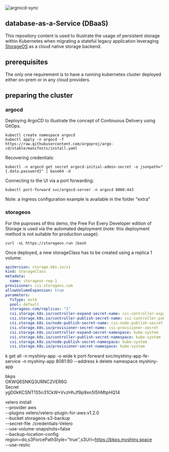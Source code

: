 ![argrocd-sync](https://argocd.doks.myshiny.space/api/badge?name=myshiny-app&revision=true)

## database-as-a-Service (DBaaS)
This repository content is used to illustrate the usage of persistent storage within Kubernetes when migrating a stateful legacy application leveraging [StorageOS](https://storageos.com) as a cloud native storage backend.


## prerequisites 
The only one requirement is to have a running kubernetes cluster deployed either on-prem or in any cloud providers. 

## preparing the cluster
### argocd
Deploying ArgoCD to illustrate the concept of Continuous Delivery using GitOps.
```
kubectl create namespace argocd
kubectl apply -n argocd -f https://raw.githubusercontent.com/argoproj/argo-cd/stable/manifests/install.yaml
```
Recovering credentials:
``` 
kubectl -n argocd get secret argocd-initial-admin-secret -o jsonpath="{.data.password}" | base64 -d 
```
Connecting to the UI via a port forwarding:
```
kubectl port-forward svc/argocd-server -n argocd 8080:443
```
Note: a ingress configuration example is available in the folder "extra"

### storageos
For the puproses of this demo, the Free For Every Developer edition of Storage is used via the automated deployment (note: this deployment method is not suitable for production usage):
```
curl -sL https://storageos.run |bash 
``` 
Once deployed, a new storageClass has to be created using a replica 1 volume:
```yaml
apiVersion: storage.k8s.io/v1
kind: StorageClass
metadata:
  name: storageos-rep-1
provisioner: csi.storageos.com
allowVolumeExpansion: true
parameters:
  fsType: ext4
  pool: default
  storageos.com/replicas: "1"
  csi.storage.k8s.io/controller-expand-secret-name: csi-controller-expand-secret
  csi.storage.k8s.io/controller-publish-secret-name: csi-controller-publish-secret
  csi.storage.k8s.io/node-publish-secret-name: csi-node-publish-secret
  csi.storage.k8s.io/provisioner-secret-name: csi-provisioner-secret
  csi.storage.k8s.io/controller-expand-secret-namespace: kube-system
  csi.storage.k8s.io/controller-publish-secret-namespace: kube-system
  csi.storage.k8s.io/node-publish-secret-namespace: kube-system
  csi.storage.k8s.io/provisioner-secret-namespace: kube-system
```




k get all -n myshiny-app -o wide
k port-forward svc/myshiny-app-fe-service -n myshiny-app 8081:80 --address
k delete namespace myshiny-app 


bkps	
OKWQ6SNKQ3URNC2VER6G  
Secret	
ygD0kKCSNT1S5n31CkW+VvzHhJf9p9xn5l5hMtpHQ14



velero install                                                                                   \
--provider aws                                                                                   \
--plugins velero/velero-plugin-for-aws:v1.2.0                                                    \
--bucket storageos-s3-backup                                                                                  \
--secret-file ./credentials-Velero                                                               \
--use-volume-snapshots=false                                                                     \
--backup-location-config region=do,s3ForcePathStyle="true",s3Url=https://bkps.myshiny.space \
--use-restic
